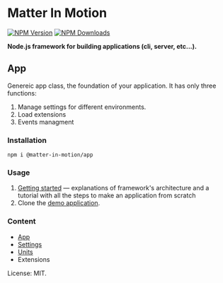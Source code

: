 # Matter In Motion

[![NPM Version](https://img.shields.io/npm/v/matter-in-motion/app.svg?style=flat-square)](https://www.npmjs.com/package/matter-in-motion/app)
[![NPM Downloads](https://img.shields.io/npm/dt/matter-in-motion/app.svg?style=flat-square)](https://www.npmjs.com/package/matter-in-motion/app)

**Node.js framework for building applications (cli, server, etc...).**

## App

Genereic app class, the foundation of your application. It has only three functions:

1. Manage settings for different environments.
2. Load extensions
3. Events managment

### Installation

`npm i @matter-in-motion/app`

### Usage

1. [Getting started](https://github.com/matter-in-motion/app/blob/master/docs/getting-started.md) — explanations of framework's architecture and a tutorial with all the steps to make an application from scratch
2. Clone the [demo application](https://github.com/matter-in-motion/demo).

### Content

- [App](https://github.com/matter-in-motion/mm/blob/master/docs/app.md)
- [Settings](https://github.com/matter-in-motion/mm/blob/master/docs/settings.md)
- [Units](https://github.com/matter-in-motion/mm/blob/master/docs/units.md)
- Extensions

License: MIT.

